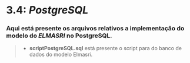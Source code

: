 # 3.4: *PostgreSQL*
### Aqui está presente os arquivos relativos a implementação do modelo do *ELMASRI* no PostgreSQL.
>- **scriptPostgreSQL.sql** está presente o script para do banco de dados do modelo Elmasri.
